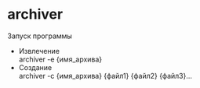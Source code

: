 # archiver

Запуск программы<br/>
* Извлечение<br/>
archiver -e {имя_архива}<br/>
* Создание<br/>
archiver -c {имя_архива} {файл1} {файл2} {файл3}...<br/>
